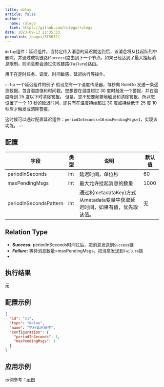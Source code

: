 ```yaml
---
title: delay
article: false
author: 
  name: rulego
  link: https://github.com/rulego/rulego
date: 2023-09-13 21:35:33
permalink: /pages/5f5612/
---
```


`delay`组件：延迟组件。当特定传入消息的延迟期达到后，该消息将从挂起队列中删除，并通过成功链路(`Success`)路由到下一个节点。如果已经达到了最大挂起消息限制，则消息都会通过失败链路(`Failure`)路由。

用于在定时任务、调度、时间敏感、延迟执行等操作。

::: tip 一个延迟组件的例子
假设您有一个温度传感器，每秒向 RuleGo 发送一条遥测数据，包含温度值和时间戳。您想要在温度超过 30 度时触发一个警报，并在温度降到 25 度以下时清除警报。
但是，您不想要频繁地触发和清除警报，所以您设置了一个 10 秒的延迟时间，即只有在温度持续超过 30 度或持续低于 25 度 10 秒后才触发或清除警报。

这时候可以通过配置延迟组件：`periodInSeconds=10` `maxPendingMsgs=1`，实现该功能。
:::


## 配置

| 字段                     | 类型  | 说明                                               | 默认值  |
|------------------------|-----|--------------------------------------------------|------|
| periodInSeconds        | int | 延迟时间，单位秒                                         | 60   |
| maxPendingMsgs         | int | 最大允许挂起消息的数量                                      | 1000 |
| periodInSecondsPattern | int | 通过${metadataKey}方式从metadata变量中获取延迟时间，如果有值，优先取该值。 | 无    |


## Relation Type

- ***Success:*** periodInSeconds时间过后，把消息发送到`Success`链
- ***Failure:*** 等待消息数量>maxPendingMsgs，把消息发送到`Failure`链
- 
## 执行结果

无

## 配置示例

```json
{
  "id": "s1",
  "type": "delay",
  "name": "执行延迟组件",
  "configuration": {
    "periodInSeconds": 1,
    "maxPendingMsgs": 1
  }
}
```

## 应用示例

示例参考：[示例](https://github.com/rulego/rulego/blob/main/examples/delay_node/delay_node.go)
